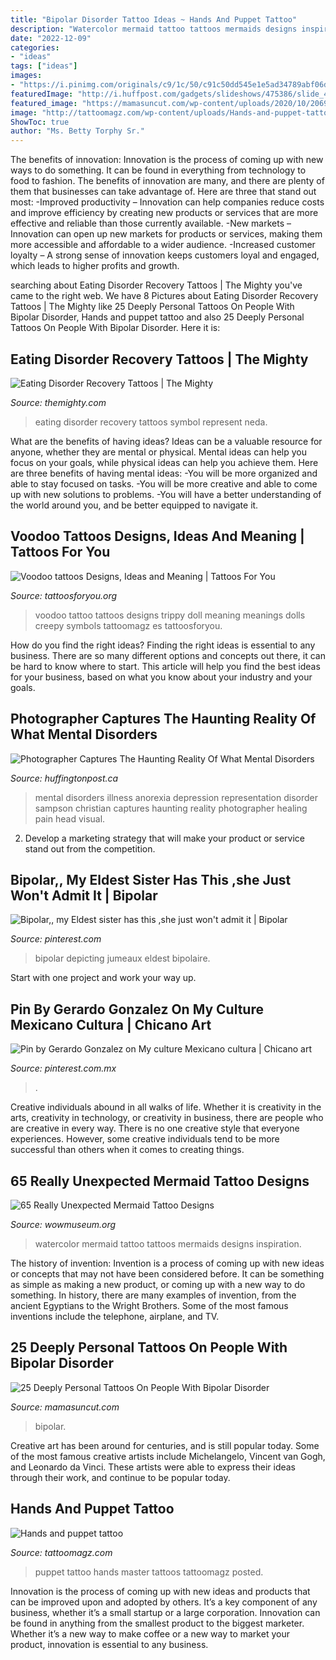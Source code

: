 ```yaml
---
title: "Bipolar Disorder Tattoo Ideas ~ Hands And Puppet Tattoo"
description: "Watercolor mermaid tattoo tattoos mermaids designs inspiration"
date: "2022-12-09"
categories:
- "ideas"
tags: ["ideas"]
images:
- "https://i.pinimg.com/originals/c9/1c/50/c91c50dd545e1e5ad34789abf06d4769.jpg"
featuredImage: "http://i.huffpost.com/gadgets/slideshows/475386/slide_475386_6486672_free.jpg"
featured_image: "https://mamasuncut.com/wp-content/uploads/2020/10/2069358775097438053_11941560012_wwcEi.jpg"
image: "http://tattoomagz.com/wp-content/uploads/Hands-and-puppet-tattoo.jpg"
ShowToc: true
author: "Ms. Betty Torphy Sr."
---
```



The benefits of innovation:
Innovation is the process of coming up with new ways to do something. It can be found in everything from technology to food to fashion. The benefits of innovation are many, and there are plenty of them that businesses can take advantage of. Here are three that stand out most: 
-Improved productivity – Innovation can help companies reduce costs and improve efficiency by creating new products or services that are more effective and reliable than those currently available.
-New markets – Innovation can open up new markets for products or services, making them more accessible and affordable to a wider audience.
-Increased customer loyalty – A strong sense of innovation keeps customers loyal and engaged, which leads to higher profits and growth.

	

		
searching about Eating Disorder Recovery Tattoos | The Mighty you've came to the right web. We have 8 Pictures about Eating Disorder Recovery Tattoos | The Mighty like 25 Deeply Personal Tattoos On People With Bipolar Disorder, Hands and puppet tattoo and also 25 Deeply Personal Tattoos On People With Bipolar Disorder. Here it is:
		
    
## Eating Disorder Recovery Tattoos | The Mighty

<img loading=lazy src="https://themighty.com/wp-content/uploads/2016/06/64365_849560058411199_1175418220311009419_n.jpg" onerror="this.onerror=null;this.src='https://tse1.mm.bing.net/th?id=OIP.iuCYH16wCX_VM3Wz_XmgKQHaLH&amp;pid=15.1';" alt="Eating Disorder Recovery Tattoos | The Mighty">

_Source: themighty.com_

>eating disorder recovery tattoos symbol represent neda. 

	

What are the benefits of having ideas?
Ideas can be a valuable resource for anyone, whether they are mental or physical. Mental ideas can help you focus on your goals, while physical ideas can help you achieve them. Here are three benefits of having mental ideas: 
-You will be more organized and able to stay focused on tasks. 
-You will be more creative and able to come up with new solutions to problems. 
-You will have a better understanding of the world around you, and be better equipped to navigate it.

    
## Voodoo Tattoos Designs, Ideas And Meaning | Tattoos For You

<img loading=lazy src="https://www.tattoosforyou.org/wp-content/uploads/2016/05/Voodoo-Tattoo-Images.jpg" onerror="this.onerror=null;this.src='https://tse3.mm.bing.net/th?id=OIP.i1xV6XzrCJbZjnLJTEr_ygHaHa&amp;pid=15.1';" alt="Voodoo tattoos Designs, Ideas and Meaning | Tattoos For You">

_Source: tattoosforyou.org_

>voodoo tattoo tattoos designs trippy doll meaning meanings dolls creepy symbols tattoomagz es tattoosforyou. 

	

How do you find the right ideas?
Finding the right ideas is essential to any business. There are so many different options and concepts out there, it can be hard to know where to start. This article will help you find the best ideas for your business, based on what you know about your industry and your goals.

    
## Photographer Captures The Haunting Reality Of What Mental Disorders

<img loading=lazy src="http://i.huffpost.com/gadgets/slideshows/475386/slide_475386_6486672_free.jpg" onerror="this.onerror=null;this.src='https://tse4.mm.bing.net/th?id=OIP.telmqvspWBdRpWDeo1NudQHaLI&amp;pid=15.1';" alt="Photographer Captures The Haunting Reality Of What Mental Disorders">

_Source: huffingtonpost.ca_

>mental disorders illness anorexia depression representation disorder sampson christian captures haunting reality photographer healing pain head visual. 

	

2. Develop a marketing strategy that will make your product or service stand out from the competition.

    
## Bipolar,, My Eldest Sister Has This ,she Just Won&#039;t Admit It | Bipolar

<img loading=lazy src="https://i.pinimg.com/originals/c9/1c/50/c91c50dd545e1e5ad34789abf06d4769.jpg" onerror="this.onerror=null;this.src='https://tse1.mm.bing.net/th?id=OIP.BXqjAubMBC5YLufwTD_23AHaKB&amp;pid=15.1';" alt="Bipolar,, my Eldest sister has this ,she just won&#039;t admit it | Bipolar">

_Source: pinterest.com_

>bipolar depicting jumeaux eldest bipolaire. 

	

Start with one project and work your way up.

    
## Pin By Gerardo Gonzalez On My Culture Mexicano Cultura | Chicano Art

<img loading=lazy src="https://i.pinimg.com/originals/f9/10/96/f910961629950cedd08a2723c72c7c27.jpg" onerror="this.onerror=null;this.src='https://tse4.mm.bing.net/th?id=OIP.oPg6iYHLahcm3kIkPzA-CwHaJ4&amp;pid=15.1';" alt="Pin by Gerardo Gonzalez on My culture Mexicano cultura | Chicano art">

_Source: pinterest.com.mx_

>. 

	

Creative individuals abound in all walks of life. Whether it is creativity in the arts, creativity in technology, or creativity in business, there are people who are creative in every way. There is no one creative style that everyone experiences. However, some creative individuals tend to be more successful than others when it comes to creating things.

    
## 65 Really Unexpected Mermaid Tattoo Designs

<img loading=lazy src="http://www.wowmuseum.org/wp-content/uploads/2015/06/mermaid-tattoos-22.jpg" onerror="this.onerror=null;this.src='https://tse2.mm.bing.net/th?id=OIP.HTvVOs3t4wz8HsdZVHG9tAHaHa&amp;pid=15.1';" alt="65 Really Unexpected Mermaid Tattoo Designs">

_Source: wowmuseum.org_

>watercolor mermaid tattoo tattoos mermaids designs inspiration. 

	

The history of invention:
Invention is a process of coming up with new ideas or concepts that may not have been considered before. It can be something as simple as making a new product, or coming up with a new way to do something. In history, there are many examples of invention, from the ancient Egyptians to the Wright Brothers. Some of the most famous inventions include the telephone, airplane, and TV.

    
## 25 Deeply Personal Tattoos On People With Bipolar Disorder

<img loading=lazy src="https://mamasuncut.com/wp-content/uploads/2020/10/2069358775097438053_11941560012_wwcEi.jpg" onerror="this.onerror=null;this.src='https://tse4.mm.bing.net/th?id=OIP.kUYsQTVh4V79YM4BBNm2IwHaHa&amp;pid=15.1';" alt="25 Deeply Personal Tattoos On People With Bipolar Disorder">

_Source: mamasuncut.com_

>bipolar. 

	

Creative art has been around for centuries, and is still popular today. Some of the most famous creative artists include Michelangelo, Vincent van Gogh, and Leonardo da Vinci. These artists were able to express their ideas through their work, and continue to be popular today.

    
## Hands And Puppet Tattoo

<img loading=lazy src="http://tattoomagz.com/wp-content/uploads/Hands-and-puppet-tattoo.jpg" onerror="this.onerror=null;this.src='https://tse4.mm.bing.net/th?id=OIP.ARj8FumqLtV9EyUaxKuWwQHaK2&amp;pid=15.1';" alt="Hands and puppet tattoo">

_Source: tattoomagz.com_

>puppet tattoo hands master tattoos tattoomagz posted. 

	

Innovation is the process of coming up with new ideas and products that can be improved upon and adopted by others. It’s a key component of any business, whether it’s a small startup or a large corporation. Innovation can be found in anything from the smallest product to the biggest marketer. Whether it’s a new way to make coffee or a new way to market your product, innovation is essential to any business.

